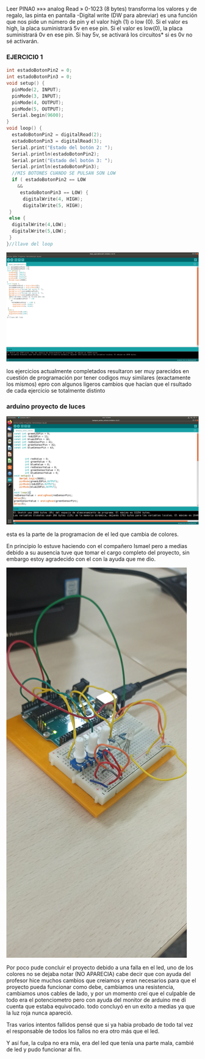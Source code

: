 Leer PINA0
            »»» analog Read » 0-1023 (8 bytes)
transforma los valores
                       y 
                         de regalo, las pinta en pantalla
-Digital write (DW para abreviar) es una función que nos pide un número de pin y el valor high (1) o low (0).
Si el valor es high, la placa suministrará 5v en ese pin.
Si el valor es low(0), la placa suministrará 0v en ese pin.
Si hay 5v, se activará los circuitos* si es 0v no sé activarán.

### EJERCICI0 1

```c++
int estadoBotonPin2 = 0;
int estadoBotonPin3 = 0;
void setup() {
  pinMode(2, INPUT);
  pinMode(3, INPUT);
  pinMode(4, OUTPUT);
  pinMode(5, OUTPUT);
  Serial.begin(9600);
}
void loop() {
  estadoBotonPin2 = digitalRead(2);
  estadoBotonPin3 = digitalRead(3);
  Serial.print("Estado del botón 2: ");
  Serial.println(estadoBotonPin2);
  Serial.print("Estado del botón 3: ");
  Serial.println(estadoBotonPin3); 
  //MIS BOTONES CUANDO SE PULSAN SON LOW
  if ( estadoBotonPin2 == LOW
    &&
     estadoBotonPin3 == LOW) {
      digitalWrite(4, HIGH);
      digitalWrite(5, HIGH);
 }
 else {
  digitalWrite(4,LOW);
  digitalWrite(5,LOW);
 }
}//llave del loop

```

![](https://github.com/Samael696/arduino/blob/main/Captura%20de%20pantalla%20de%202021-11-03%2013-07-26.png?raw=true)

los ejercicios actualmente completados resultaron ser muy parecidos en cuestión de programación por tener codigos muy similares (exactamente los mismos) epro con algunos ligeros cambios que hacían que el rsultado de cada ejercicio se totalmente distinto

### arduino proyecto de luces

![](https://github.com/Samael696/arduino/blob/main/Captura%20de%20pantalla%20de%202021-11-09%2012-34-21.png?raw=true)

esta es la parte de la programacion de el led que cambia de colores.

En principio lo estuve haciendo con el compañero Ismael pero a medias debido a su ausencia tuve que tomar el cargo completo del proyecto, sin embargo estoy agradecido con el con la ayuda que me dio.


![](https://github.com/Samael696/arduino/blob/main/IMG_20211109_135149.jpg?raw=true)


Por poco pude concluir el proyecto debido a una falla en el led, uno de los colores no se dejaba notar (NO APARECIA) cabe decir que con ayuda del profesor hice muchos cambios que creiamos y eran necesarios para que el proyecto pueda funcionar como debe, cambiamos una resistencia, cambiamos unos cables de lado, y por un momento creí que el culpable de todo era el potenciometro pero con ayuda del monitor de arduino me di cuenta que estaba equivocado.
todo concluyó en un exito a medias ya que la luz roja nunca apareció.

Tras varios intentos fallidos pensé que si ya habia probado de todo tal vez el responsable de todos los fallos no era otro más que el led.

Y así fue, la culpa no era mía, era del led que tenía una parte mala, cambié de led y pudo funcionar al fin. 







